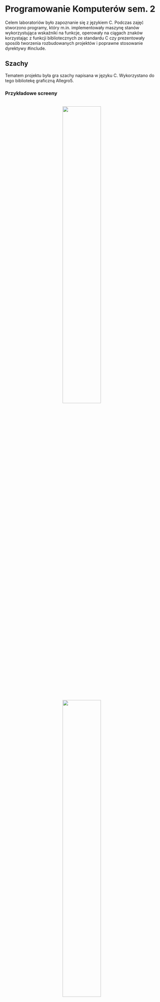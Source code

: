 # Programowanie Komputerów sem. 2
Celem laboratoriów było zapoznanie się z językiem C. Podczas zajęć stworzono programy, który m.in. implementowały maszynę stanów wykorzystująca wskaźniki na funkcje, operowały na ciągach znaków korzystając z funkcji bibliotecznych ze standardu C czy prezentowały sposób tworzenia rozbudowanych projektów i poprawne stosowanie dyrektywy #include.

## Szachy

Tematem projektu była gra szachy napisana w języku C. Wykorzystano do tego bibliotekę graficzną Allegro5.

### Przykładowe screeny
<p align="center">
<br>
<img src="https://user-images.githubusercontent.com/32665400/166587716-895fdf6b-f933-418f-b757-e208dfdf3665.png" width="50%"/>
<img src="https://user-images.githubusercontent.com/32665400/166587867-980d8076-0c05-4308-88c5-cb1c1bea123d.png" width="50%"/>
</p>